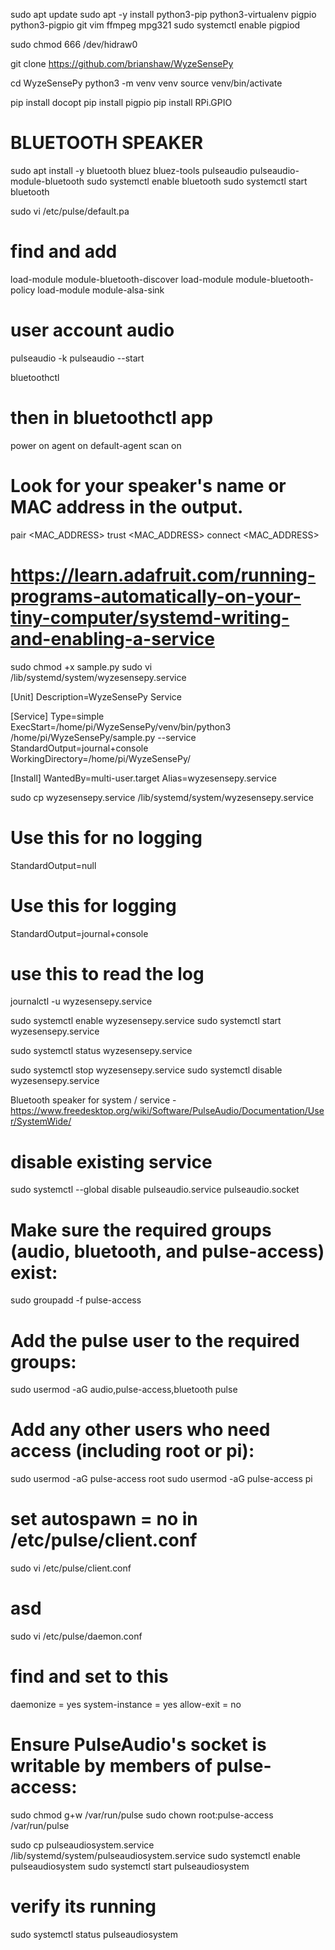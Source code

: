 sudo apt update
sudo apt -y install python3-pip python3-virtualenv pigpio python3-pigpio git vim ffmpeg mpg321
sudo systemctl enable pigpiod 

sudo chmod 666 /dev/hidraw0

git clone https://github.com/brianshaw/WyzeSensePy

cd WyzeSensePy
python3 -m venv venv
source venv/bin/activate

pip install docopt
pip install pigpio
pip install RPi.GPIO

# BLUETOOTH SPEAKER
sudo apt install -y bluetooth bluez bluez-tools pulseaudio pulseaudio-module-bluetooth
sudo systemctl enable bluetooth
sudo systemctl start bluetooth

sudo vi /etc/pulse/default.pa
# find and add
load-module module-bluetooth-discover
load-module module-bluetooth-policy
load-module module-alsa-sink


# user account audio
pulseaudio -k
pulseaudio --start

bluetoothctl
# then in bluetoothctl app
power on
agent on
default-agent
scan on
# Look for your speaker's name or MAC address in the output.
pair <MAC_ADDRESS>
trust <MAC_ADDRESS>
connect <MAC_ADDRESS>

# https://learn.adafruit.com/running-programs-automatically-on-your-tiny-computer/systemd-writing-and-enabling-a-service

sudo chmod +x sample.py
sudo vi /lib/systemd/system/wyzesensepy.service

[Unit]
Description=WyzeSensePy Service

[Service]
Type=simple
ExecStart=/home/pi/WyzeSensePy/venv/bin/python3 /home/pi/WyzeSensePy/sample.py --service
StandardOutput=journal+console
WorkingDirectory=/home/pi/WyzeSensePy/

[Install]
WantedBy=multi-user.target
Alias=wyzesensepy.service



sudo cp wyzesensepy.service /lib/systemd/system/wyzesensepy.service


# Use this for no logging
StandardOutput=null
# Use this for logging
StandardOutput=journal+console
# use this to read the log
journalctl -u wyzesensepy.service

sudo systemctl enable wyzesensepy.service
sudo systemctl start wyzesensepy.service


sudo systemctl status wyzesensepy.service

sudo systemctl stop wyzesensepy.service
sudo systemctl disable wyzesensepy.service



Bluetooth speaker for system / service - https://www.freedesktop.org/wiki/Software/PulseAudio/Documentation/User/SystemWide/

# disable existing service
sudo systemctl --global disable pulseaudio.service pulseaudio.socket

# Make sure the required groups (audio, bluetooth, and pulse-access) exist:
sudo groupadd -f pulse-access
# Add the pulse user to the required groups:
sudo usermod -aG audio,pulse-access,bluetooth pulse
# Add any other users who need access (including root or pi):
sudo usermod -aG pulse-access root
sudo usermod -aG pulse-access pi

# set autospawn = no in /etc/pulse/client.conf
sudo vi /etc/pulse/client.conf
# asd
sudo vi /etc/pulse/daemon.conf
# find and set to this
daemonize = yes
system-instance = yes
allow-exit = no

# Ensure PulseAudio's socket is writable by members of pulse-access:
sudo chmod g+w /var/run/pulse
sudo chown root:pulse-access /var/run/pulse


sudo cp pulseaudiosystem.service /lib/systemd/system/pulseaudiosystem.service
sudo systemctl enable pulseaudiosystem
sudo systemctl start pulseaudiosystem

# verify its running
sudo systemctl status pulseaudiosystem
